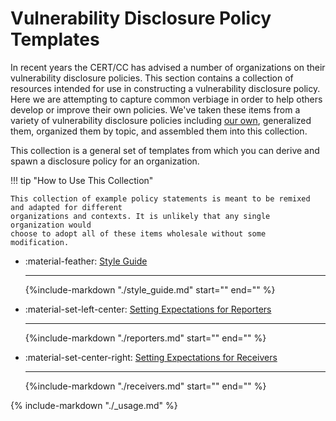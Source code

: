 # Vulnerability Disclosure Policy Templates

In recent years the CERT/CC has advised a number of organizations on their
vulnerability disclosure policies.
This section contains a collection of resources intended for use in
constructing a vulnerability disclosure policy.
Here we are attempting to capture common
verbiage in order to help others develop or improve their own policies. We've
taken these items from a variety of vulnerability disclosure policies including
[our own](../certcc_disclosure_policy.md), generalized them, organized them by topic, and assembled them into this
collection.

This collection is a general set of templates from which you can derive and
spawn a disclosure policy for an organization.

<div class="grid cards" markdown>

!!! tip "How to Use This Collection"

    This collection of example policy statements is meant to be remixed and adapted for different
    organizations and contexts. It is unlikely that any single organization would
    choose to adopt all of these items wholesale without some modification.

- :material-feather: [Style Guide](./style_guide.md)
  
    ---
    {%include-markdown "./style_guide.md" start="<!--start-->" end="<!--end-->" %}

- :material-set-left-center: [Setting Expectations for Reporters](./reporters.md)
  
    ---
    {%include-markdown "./reporters.md" start="<!--start-->" end="<!--end-->" %}  

- :material-set-center-right: [Setting Expectations for Receivers](./receivers.md)
  
    ---
    {%include-markdown "./receivers.md" start="<!--start-->" end="<!--end-->" %}

</div>

{% include-markdown "./_usage.md" %}

